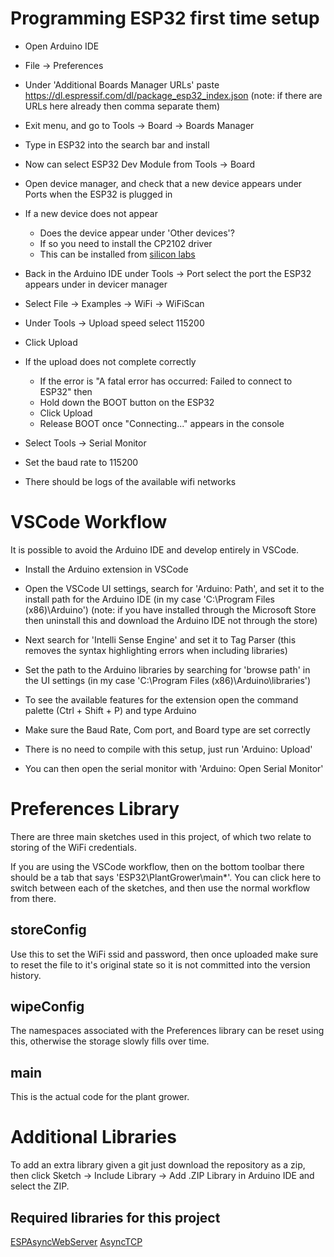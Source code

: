 # Programming ESP32 first time setup

- Open Arduino IDE
- File -> Preferences
- Under 'Additional Boards Manager URLs' paste  
  https://dl.espressif.com/dl/package_esp32_index.json (note: if there are URLs here already then comma separate them)
- Exit menu, and go to Tools -> Board -> Boards Manager
- Type in ESP32 into the search bar and install
- Now can select ESP32 Dev Module from Tools -> Board

- Open device manager, and check that a new device appears under Ports when the ESP32 is plugged in

- If a new device does not appear

  - Does the device appear under 'Other devices'?
  - If so you need to install the CP2102 driver
  - This can be installed from [silicon labs](https://www.silabs.com/developers/usb-to-uart-bridge-vcp-drivers)

- Back in the Arduino IDE under Tools -> Port select the port the ESP32 appears under in devicer manager
- Select File -> Examples -> WiFi -> WiFiScan
- Under Tools -> Upload speed select 115200
- Click Upload

- If the upload does not complete correctly

  - If the error is "A fatal error has occurred: Failed to connect to ESP32" then
  - Hold down the BOOT button on the ESP32
  - Click Upload
  - Release BOOT once "Connecting..." appears in the console

- Select Tools -> Serial Monitor
- Set the baud rate to 115200
- There should be logs of the available wifi networks

# VSCode Workflow

It is possible to avoid the Arduino IDE and develop entirely in VSCode.

- Install the Arduino extension in VSCode
- Open the VSCode UI settings, search for 'Arduino: Path', and set it to the install path for the Arduino IDE (in my case 'C:\\Program Files (x86)\\Arduino') (note: if you have installed through the Microsoft Store then uninstall this and download the Arduino IDE not through the store)
- Next search for 'Intelli Sense Engine' and set it to Tag Parser (this removes the syntax highlighting errors when including libraries)
- Set the path to the Arduino libraries by searching for 'browse path' in the UI settings (in my case 'C:\\Program Files (x86)\\Arduino\\libraries')
- To see the available features for the extension open the command palette (Ctrl + Shift + P) and type Arduino
- Make sure the Baud Rate, Com port, and Board type are set correctly

- There is no need to compile with this setup, just run 'Arduino: Upload'
- You can then open the serial monitor with 'Arduino: Open Serial Monitor'

# Preferences Library

There are three main sketches used in this project, of which two relate to storing of the WiFi credentials.

If you are using the VSCode workflow, then on the bottom toolbar there should be a tab that says 'ESP32\PlantGrower\main\*'. You can click here to switch between each of the sketches, and then use the normal workflow from there.

## storeConfig

Use this to set the WiFi ssid and password, then once uploaded make sure to reset the file to it's original state so it is not committed into the version history.

## wipeConfig

The namespaces associated with the Preferences library can be reset using this, otherwise the storage slowly fills over time.

## main

This is the actual code for the plant grower.

# Additional Libraries  

To add an extra library given a git just download the repository as a zip, then click Sketch -> Include Library -> Add .ZIP Library in Arduino IDE and select the ZIP.

## Required libraries for this project  
[ESPAsyncWebServer](https://github.com/me-no-dev/ESPAsyncWebServer)
[AsyncTCP](https://github.com/me-no-dev/AsyncTCP)


